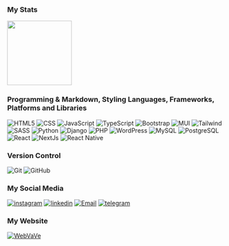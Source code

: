 ### My Stats
<p align="justify">
    <img height="150" src="https://camo.githubusercontent.com/9fe004557feac6148b789466d867f1b471255e89a33e28476bda4ebe0e451df7/68747470733a2f2f6769746875622d726561646d652d73746174732e76657263656c2e6170702f6170692f746f702d6c616e67732f3f757365726e616d653d57656256615665266c61796f75743d636f6d70616374267468656d653d7261646963616c" data-canonical-src="https://github-readme-stats.vercel.app/api/top-langs/?username=WebVaVe&amp;layout=compact&amp;theme=radical" style="max-width: 100%;">
</p>

### Programming & Markdown, Styling Languages, Frameworks, Platforms and Libraries
![HTML5](https://img.shields.io/badge/HTML-239120?style=for-the-badge&logo=html5&logoColor=white)
![CSS](https://img.shields.io/badge/css-%231572B6.svg?style=for-the-badge&logo=css3&logoColor=white)
![JavaScript](https://img.shields.io/badge/JavaScript-F7DF1E?style=for-the-badge&logo=javascript&logoColor=black)
![TypeScript](https://img.shields.io/badge/typescript-%23323330.svg?style=for-the-badge&logo=typescript&logoColor=%23F7DF1E)
![Bootstrap](https://img.shields.io/badge/bootstrap-%23563D7C.svg?style=for-the-badge&logo=bootstrap&logoColor=white)
![MUI](https://img.shields.io/badge/Material--UI-0081CB?style=for-the-badge&logo=MUI&logoColor=white)
![Tailwind](https://img.shields.io/badge/Tailwind_CSS-38B2AC?style=for-the-badge&logo=tailwind-css&logoColor=white)
![SASS](https://img.shields.io/badge/SASS-hotpink.svg?style=for-the-badge&logo=SASS&logoColor=white)
![Python](https://img.shields.io/badge/Python-3776AB?style=for-the-badge&logo=python&logoColor=white)
![Django](https://img.shields.io/badge/Django-092E20?style=for-the-badge&logo=django&logoColor=white)
![PHP](https://img.shields.io/badge/PHP-777BB4?style=for-the-badge&logo=php&logoColor=white)
![WordPress](https://img.shields.io/badge/Wordpress-21759B?style=for-the-badge&logo=wordpress&logoColor=white)
![MySQL](https://img.shields.io/badge/MySQL-00000F?style=for-the-badge&logo=mysql&logoColor=white)
![PostgreSQL](https://img.shields.io/badge/PostgreSQL-316192?style=for-the-badge&logo=postgresql&logoColor=white)
![React](https://img.shields.io/badge/react-%2320232a.svg?style=for-the-badge&logo=react&logoColor=%2361DAFB)
![NextJs](https://img.shields.io/badge/next.js-000000?style=for-the-badge&logo=nextdotjs&logoColor=white)
![React Native](https://img.shields.io/badge/React_Native-20232A?style=for-the-badge&logo=react&logoColor=61DAFB)
### Version Control
![Git](https://img.shields.io/badge/Git-F05032?style=for-the-badge&logo=git&logoColor=white)
![GitHub](https://img.shields.io/badge/GitHub-181717?style=for-the-badge&logo=github&logoColor=white)
### My Social Media
<a href="https://www.instagram.com/ariyan-emi">![instagram](https://img.shields.io/badge/instagram-red.svg?style=for-the-badge&logo=instagram&logoColor=white)</a>
<a href="https://www.linkedin.com/in/ariyan-emami-8b99a3251">![linkedin](https://img.shields.io/badge/linkedin-blue.svg?style=for-the-badge&logo=linkedin&logoColor=white)</a>
<a href="mailto:emami8637@gmail.com">![Email](https://img.shields.io/badge/Gmail-D14836?style=for-the-badge&logo=gmail&logoColor=white)</a>
<a href="https://telegram.me/ARIYANEM231">![telegram](https://img.shields.io/badge/telegram-blue.svg?style=for-the-badge&logo=telegram&logoColor=white)</a>
### My Website
<a href="https://webvave.ir">![WebVaVe](https://img.shields.io/badge/WebVaVe-000000?style=for-the-badge&logo=About.me&logoColor=purple)</a>
